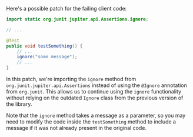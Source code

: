 Here's a possible patch for the failing client code:
```java
import static org.junit.jupiter.api.Assertions.ignore;

// ...

@Test
public void testSomething() {
    // ...
    ignore("some message");
    // ...
}
```
In this patch, we're importing the `ignore` method from `org.junit.jupiter.api.Assertions` instead of using the `@Ignore` annotation from `org.junit`. This allows us to continue using the `ignore` functionality without relying on the outdated `Ignore` class from the previous version of the library.

Note that the `ignore` method takes a message as a parameter, so you may need to modify the code inside the `testSomething` method to include a message if it was not already present in the original code.